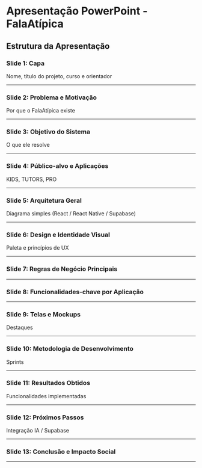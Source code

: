 # Apresentação PowerPoint - FalaAtípica

## Estrutura da Apresentação

### Slide 1: Capa
Nome, título do projeto, curso e orientador

---

### Slide 2: Problema e Motivação
Por que o FalaAtípica existe

---

### Slide 3: Objetivo do Sistema
O que ele resolve

---

### Slide 4: Público-alvo e Aplicações
KIDS, TUTORS, PRO

---

### Slide 5: Arquitetura Geral
Diagrama simples (React / React Native / Supabase)

---

### Slide 6: Design e Identidade Visual
Paleta e princípios de UX

---

### Slide 7: Regras de Negócio Principais

---

### Slide 8: Funcionalidades-chave por Aplicação

---

### Slide 9: Telas e Mockups
Destaques

---

### Slide 10: Metodologia de Desenvolvimento
Sprints

---

### Slide 11: Resultados Obtidos
Funcionalidades implementadas

---

### Slide 12: Próximos Passos
Integração IA / Supabase

---

### Slide 13: Conclusão e Impacto Social

---

